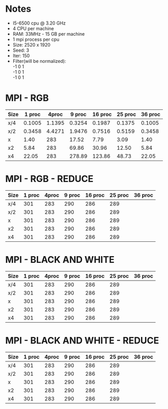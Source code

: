 # Notes
* I5-6500 cpu @ 3.20 GHz
* 4 CPU per machine
* RAM: 33MHz - 15 GB per machine
* 1 mpi process per cpu
* Size: 2520 x 1920
* Seed: 3
* Iter: 150
* Filter(will be normalized): <br />
-1 0 1 <br />
                              -1 0 1 <br />
                              -1 0 1 <br />
# MPI - RGB

| Size | 1 proc | 4proc | 9 proc | 16 proc | 25 proc | 36 proc | 
| ---- | --- | --- | --- | ---| --- | --- |
| x/4  | 0.1005 | 1.1395 | 0.3254 | 0.1987 | 0.1375 | 0.1005| 
| x/2  | 0.3458 | 4.4271 | 1.9476 | 0.7516| 0.5159 |0.3458 |
| x  | 1.40 | 283 | 17.52 | 7.79 | 3.09 |1.40|
| x2 | 5.84 | 283 | 69.86 | 30.96 | 12.50 | 5.84|
| x4 | 22.05 | 283 | 278.89 | 123.86 | 48.73 |22.05 |


# MPI - RGB - REDUCE

| Size | 1 proc | 4proc | 9 proc | 16 proc | 25 proc | 36 proc | 
| ---- | --- | --- | --- | ---| --- | --- |
| x/4  | 301 | 283 | 290 | 286 | 289 | | 
| x/2  | 301 | 283 | 290 | 286 | 289 | |
| x  | 301 | 283 | 290 | 286 | 289 ||
| x2 | 301 | 283 | 290 | 286 | 289 | |
| x4 | 301 | 283 | 290 | 286 | 289 | |

# MPI - BLACK AND WHITE

| Size | 1 proc | 4proc | 9 proc | 16 proc | 25 proc | 36 proc | 
| ---- | --- | --- | --- | ---| --- | --- |
| x/4  | 301 | 283 | 290 | 286 | 289 | | 
| x/2  | 301 | 283 | 290 | 286 | 289 | |
| x  | 301 | 283 | 290 | 286 | 289 ||
| x2 | 301 | 283 | 290 | 286 | 289 | |
| x4 | 301 | 283 | 290 | 286 | 289 | |

# MPI - BLACK AND WHITE - REDUCE

| Size | 1 proc | 4proc | 9 proc | 16 proc | 25 proc | 36 proc | 
| ---- | --- | --- | --- | ---| --- | --- |
| x/4  | 301 | 283 | 290 | 286 | 289 | | 
| x/2  | 301 | 283 | 290 | 286 | 289 | |
| x  | 301 | 283 | 290 | 286 | 289 ||
| x2 | 301 | 283 | 290 | 286 | 289 | |
| x4 | 301 | 283 | 290 | 286 | 289 | |
